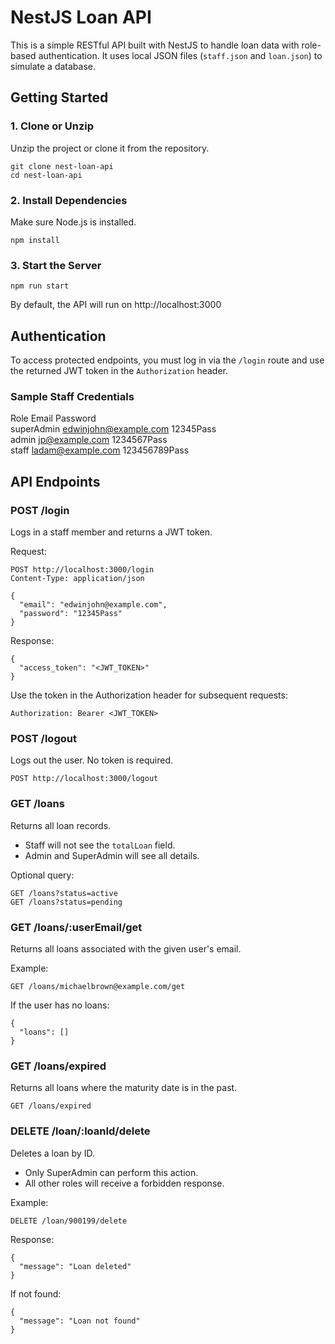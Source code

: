 
# NestJS Loan API

This is a simple RESTful API built with NestJS to handle loan data with role-based authentication. It uses local JSON files (`staff.json` and `loan.json`) to simulate a database.

## Getting Started

### 1. Clone or Unzip

Unzip the project or clone it from the repository.

```
git clone nest-loan-api
cd nest-loan-api
```

### 2. Install Dependencies

Make sure Node.js is installed.

```
npm install
```

### 3. Start the Server

```
npm run start
```

By default, the API will run on http://localhost:3000

## Authentication

To access protected endpoints, you must log in via the `/login` route and use the returned JWT token in the `Authorization` header.

### Sample Staff Credentials

 Role        Email                    Password       
 superAdmin  edwinjohn@example.com    12345Pass      
 admin       jp@example.com           1234567Pass    
 staff       ladam@example.com        123456789Pass  

## API Endpoints

### POST /login

Logs in a staff member and returns a JWT token.

Request:
```
POST http://localhost:3000/login
Content-Type: application/json

{
  "email": "edwinjohn@example.com",
  "password": "12345Pass"
}
```

Response:
```
{
  "access_token": "<JWT_TOKEN>"
}
```

Use the token in the Authorization header for subsequent requests:
```
Authorization: Bearer <JWT_TOKEN>
```

### POST /logout

Logs out the user. No token is required.

```
POST http://localhost:3000/logout
```

### GET /loans

Returns all loan records.

- Staff will not see the `totalLoan` field.
- Admin and SuperAdmin will see all details.

Optional query:
```
GET /loans?status=active
GET /loans?status=pending
```

### GET /loans/:userEmail/get

Returns all loans associated with the given user's email.

Example:
```
GET /loans/michaelbrown@example.com/get
```

If the user has no loans:
```
{
  "loans": []
}
```

### GET /loans/expired

Returns all loans where the maturity date is in the past.

```
GET /loans/expired
```

### DELETE /loan/:loanId/delete

Deletes a loan by ID.

- Only SuperAdmin can perform this action.
- All other roles will receive a forbidden response.

Example:
```
DELETE /loan/900199/delete
```

Response:
```
{
  "message": "Loan deleted"
}
```

If not found:
```
{
  "message": "Loan not found"
}
```